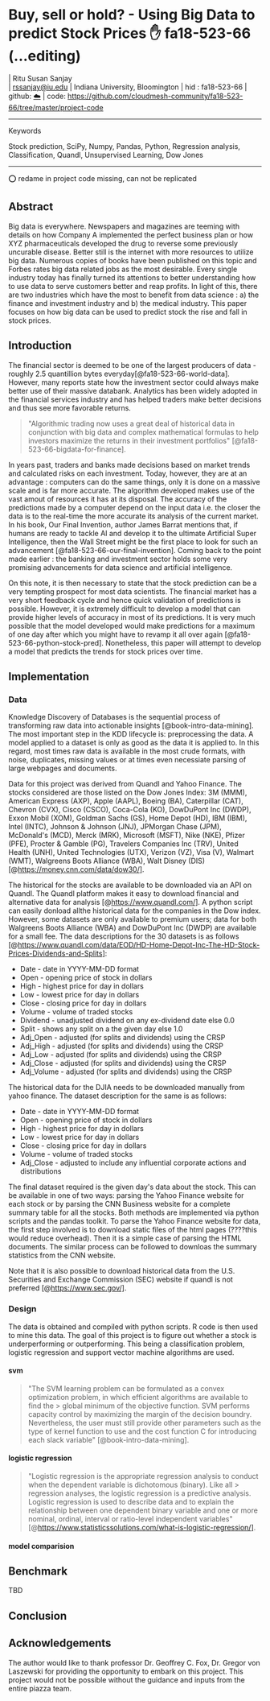 # Buy, sell or hold? - Using Big Data to predict Stock Prices  :hand:  fa18-523-66 (...editing)

| Ritu Susan Sanjay   
|  rssanjay@iu.edu
| Indiana University, Bloomington
| hid : fa18-523-66
| github: [:cloud:](https://github.com/cloudmesh-community/fa18-523-58/blob/master/project-report/report.md)
| code: https://github.com/cloudmesh-community/fa18-523-66/tree/master/project-code

---

Keywords

Stock prediction, SciPy, Numpy, Pandas, Python, Regression analysis, Classification, Quandl, Unsupervised Learning, Dow Jones

---

:o: redame in project code missing, can not be replicated

## Abstract

Big data is everywhere. Newspapers and magazines are teeming with details on how Company A implemented the perfect business plan or how XYZ pharmaceuticals developed the drug to reverse some previously uncurable disease. Better still is the internet with more resources to utilize big data. Numerous copies of books have been published on this topic and Forbes rates big data related jobs as the most desirable. Every single industry today has finally turned its attentions to better understanding how to use data to serve customers better and reap profits. In light of this, there are two industries which have the most to benefit from data science : a) the finance and investment industry and b) the medical industry. This paper focuses on how big data can be used to predict stock the rise and fall in stock prices. 


## Introduction

The financial sector is deemed to be one of the largest producers of data - roughly 2.5 quantillion bytes everyday[@fa18-523-66-world-data]. However, many reports state how the investment sector could always make better use of their massive databank. Analytics
has been widely adopted in the financial services industry and has helped traders make better decisions and thus see more
favorable returns.
> "Algorithmic trading now uses a great deal of historical data in conjunction with big data and complex mathematical formulas to help 
> investors maximize the returns in their investment portfolios" [@fa18-523-66-bigdata-for-finance].

In years past, traders and banks made decisions based on market trends and calculated risks on each investment. Today, however, they are at an advantage : computers can do the same things, only it is done on a massive scale and is far more accurate. The algorithm developed makes use of the vast amout of resources it has at its disposal. The accuracy of the predictions made by a computer depend on the input data i.e. the closer the data is to the real-time the more accurate its analysis of the current market. In his book, Our Final Invention, author James Barrat mentions that, if humans are ready to tackle AI and develop it to the ultimate Artificial Super Intelligence, then the Wall Street might be the first place to look for such an advancement [@fa18-523-66-our-final-invention]. Coming back to the point made earlier : the banking and investment sector holds some very promising advancements for data science and artificial intelligence. 

On this note, it is then necessary to state that the stock prediction can be a very tempting prospect for most data scientists. The financial market has a very short feedback cycle and hence quick validation of predictions is possible. However, it is extremely difficult to develop a model that can provide higher levels of accuracy in most of its predictions. It is very much possible that the model developed would make predictions for a maximum of one day after which you might have to revamp it all over again [@fa18-523-66-python-stock-pred]. Nonetheless, this paper will attempt to develop a model that predicts the trends for stock prices over time.

## Implementation


### Data

Knowledge Discovery of Databases is the sequential process of transforming raw data into actionable insights [@book-intro-data-mining]. The most important step in the KDD lifecycle is: preprocessing the data. A model applied to a dataset is only as good as the data it is applied to. In this regard, most times raw data is available in the most crude formats, with noise, duplicates, missing values or at times even necessiate parsing of large webpages and documents.

Data for this project was derived from Quandl and Yahoo Finance. The stocks considered are those listed on the Dow Jones Index: 3M (MMM), American Express (AXP), Apple (AAPL), Boeing (BA), Caterpillar (CAT), Chevron (CVX), Cisco (CSCO), Coca-Cola (KO), DowDuPont Inc (DWDP), Exxon Mobil (XOM), Goldman Sachs (GS), Home Depot (HD), IBM (IBM), Intel (INTC), Johnson & Johnson (JNJ), JPMorgan Chase (JPM), McDonald's (MCD), Merck (MRK), Microsoft (MSFT), Nike (NKE), Pfizer (PFE), Procter & Gamble (PG), Travelers Companies Inc (TRV), United Health (UNH), United Technologies (UTX), Verizon (VZ), Visa (V), Walmart (WMT), Walgreens Boots Alliance (WBA), Walt Disney (DIS) [@https://money.cnn.com/data/dow30/]. 

The historical for the stocks are available to be downloaded via an API on Quandl. The Quandl platform makes it easy to download financial and alternative data for analysis [@https://www.quandl.com/]. A python script can easily donload allthe historical data for the companies in the Dow index. However, some datasets are only available to premium users; data for both Walgreens Boots Alliance (WBA) and DowDuPont Inc (DWDP) are available for a small fee. The data descriptions for the 30 datasets is as follows [@https://www.quandl.com/data/EOD/HD-Home-Depot-Inc-The-HD-Stock-Prices-Dividends-and-Splits]:
* Date - date in YYYY-MM-DD format
* Open - opening price of stock in dollars
* High - highest price for day in dollars
* Low - lowest price for day in dollars
* Close - closing price for day in dollars
* Volume - volume of traded stocks
* Dividend - unadjusted dividend on any ex-dividend date else 0.0
* Split - shows any split on a the given day else 1.0
* Adj_Open - adjusted (for splits and dividends) using the CRSP 
* Adj_High - adjusted (for splits and dividends) using the CRSP 
* Adj_Low - adjusted (for splits and dividends) using the CRSP 
* Adj_Close - adjusted (for splits and dividends) using the CRSP 
* Adj_Volume - adjusted (for splits and dividends) using the CRSP 

The historical data for the DJIA needs to be downloaded manually from yahoo finance. The dataset description for the same is as follows:
* Date - date in YYYY-MM-DD format
* Open - opening price of stock in dollars
* High - highest price for day in dollars
* Low - lowest price for day in dollars
* Close - closing price for day in dollars
* Volume - volume of traded stocks
* Adj_Close - adjusted to include any influential corporate actions and distributions

The final dataset required is the given day's data about the stock. This can be available in one of two ways: parsing the Yahoo Finance website for each stock or by parsing the CNN Business website for a complete summary table for all the stocks. Both methods are implemented via python scripts and the pandas toolkit. To parse the Yahoo Finance website for data, the first step involved is to download static files of the html pages (????this would reduce overhead). Then it is a simple case of parsing the HTML documents. The similar process can be followed to downloas the summary statistics from the CNN website.

Note that it is also possible to download historical data from the  U.S. Securities and Exchange Commission (SEC) website if quandl is not preferred [@https://www.sec.gov/].

### Design

The data is obtained and compiled with python scripts. R code is then used to mine this data. The goal of this project is to figure out whether a stock is underperforming or outperforming. This being a classification problem, logistic regression and support vector machine algorithms are used.

#### svm

> "The SVM learning problem can be formulated as a convex optimization problem, in which efficient algorithms are available to find the > global minimum of the objective function. SVM performs capacity control by maximizing the margin of the decision boundry. 
> Nevertheless, the user must still provide other parameters such as the type of kernel function to use and the cost function C for 
> introducing each slack variable" [@book-intro-data-mining].

#### logistic regression 

> "Logistic regression is the appropriate regression analysis to conduct when the dependent variable is dichotomous (binary).  Like all > regression analyses, the logistic regression is a predictive analysis.  Logistic regression is used to describe data and to explain 
> the relationship between one dependent binary variable and one or more nominal, ordinal, interval or ratio-level independent 
> variables" [@https://www.statisticssolutions.com/what-is-logistic-regression/].

#### model comparision

## Benchmark

TBD

## Conclusion



## Acknowledgements

The author would like to thank professor Dr. Geoffrey C. Fox, Dr. Gregor von Laszewski for providing the opportunity to embark on this project. This project would not be possible without the guidance and inputs from the entire piazza team.

